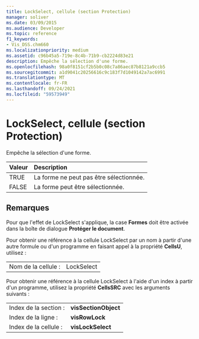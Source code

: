 ```yaml
---
title: LockSelect, cellule (section Protection)
manager: soliver
ms.date: 03/09/2015
ms.audience: Developer
ms.topic: reference
f1_keywords:
- Vis_DSS.chm660
ms.localizationpriority: medium
ms.assetid: c96b45a5-719e-8c4b-71b9-cb2224d83e21
description: Empêche la sélection d'une forme.
ms.openlocfilehash: 98a0f8151cf2b5b0c08c7a86aec87b8121a9ccb5
ms.sourcegitcommit: a1d9041c20256616c9c183f7d1049142a7ac6991
ms.translationtype: MT
ms.contentlocale: fr-FR
ms.lasthandoff: 09/24/2021
ms.locfileid: "59573949"
---
```

# <a name="lockselect-cell-protection-section"></a>LockSelect, cellule (section Protection)

Empêche la sélection d'une forme.
  
|**Valeur**|**Description**|
|:-----|:-----|
| TRUE  <br/> | La forme ne peut pas être sélectionnée.  <br/> |
| FALSE  <br/> | La forme peut être sélectionnée.  <br/> |
   
## <a name="remarks"></a>Remarques

Pour que l'effet de LockSelect s'applique, la case **Formes** doit être activée dans la boîte de dialogue **Protéger le document**. 
  
Pour obtenir une référence à la cellule LockSelect par un nom à partir d'une autre formule ou d'un programme en faisant appel à la propriété **CellsU**, utilisez : 
  
|||
|:-----|:-----|
| Nom de la cellule :  <br/> | LockSelect  <br/> |
   
Pour obtenir une référence à la cellule LockSelect à l'aide d'un index à partir d'un programme, utilisez la propriété **CellsSRC** avec les arguments suivants : 
  
|||
|:-----|:-----|
| Index de la section :  <br/> |**visSectionObject** <br/> |
| Index de la ligne :  <br/> |**visRowLock** <br/> |
| Index de la cellule :  <br/> |**visLockSelect** <br/> |
   

